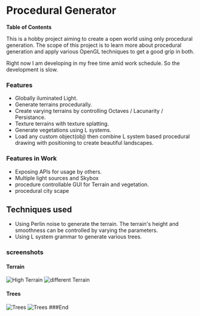 # Procedural Generator

**Table of Contents**

This is a hobby project aiming to create a open world using only procedural generation. The scope of this project is to learn more about procedural generation and apply various OpenGL techniques to get a good grip  in both.

Right now I am developing in my free time amid work schedule. So the development is slow.

### Features

- Globally iluminated Light.
- Generate terrains procedurally.
- Create varying terrains by controlling  Octaves / Lacunarity / Persistance. 
- Texture terrains with texture splatting.
- Generate vegetations using L systems.
- Load any custom object(obj) then combine L system based procedural drawing with positioning to create beautiful landscapes.

### Features in Work
- Exposing APIs for usage by others.
- Multiple light sources and Skybox
- procedure controllable GUI for Terrain and vegetation.
- procedural city scape

## Techniques used

- Using Perlin noise to generate the terrain. The terrain's height and smoothness can be controlled by varying the parameters. 
- Using L system grammar to generate various trees.

### screenshots
#### Terrain
![High Terrain](https://github.com/VigneshwarJ/ProceduralGenerator/tree/master/screenshots/High.gif)
![different Terrain](https://github.com/VigneshwarJ/ProceduralGenerator/tree/master/screenshots/low.gif)
#### Trees
![Trees](https://github.com/VigneshwarJ/ProceduralGenerator/tree/master/screenshots/tree_0.png)
![Trees](https://github.com/VigneshwarJ/ProceduralGenerator/tree/master/screenshots/tree_1.png)
###End
